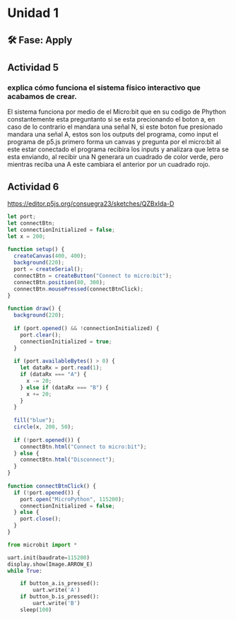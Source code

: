 # Unidad 1

## 🛠 Fase: Apply

## Actividad 5
### explica cómo funciona el sistema físico interactivo que acabamos de crear. 
El sistema funciona por medio de el Micro:bit que en su codigo de Phython constantemente esta preguntanto si se esta precionando el boton a, en caso de lo contrario el mandara una señal N, si este boton fue presionado mandara una señal A, estos son los outputs del programa, como input el programa de p5.js primero forma un canvas y pregunta por el micro:bit al este estar conectado el programa recibira los inputs y analizara que letra se esta enviando, al recibir una N generara un cuadrado de color verde, pero mientras reciba una A este cambiara el anterior por un cuadrado rojo.
## Actividad 6
https://editor.p5js.org/consuegra23/sketches/QZBxIda-D 
~~~ js
let port;
let connectBtn;
let connectionInitialized = false;
let x = 200;
 
function setup() {
  createCanvas(400, 400);
  background(220);
  port = createSerial();
  connectBtn = createButton("Connect to micro:bit");
  connectBtn.position(80, 300);
  connectBtn.mousePressed(connectBtnClick);
}
 
function draw() {
  background(220);
 
  if (port.opened() && !connectionInitialized) {
    port.clear();
    connectionInitialized = true;
  }
 
  if (port.availableBytes() > 0) {
    let dataRx = port.read(1);
    if (dataRx === "A") {
      x -= 20;
    } else if (dataRx === "B") {
      x += 20;
    }
  }
 
  fill("blue");
  circle(x, 200, 50);
 
  if (!port.opened()) {
    connectBtn.html("Connect to micro:bit");
  } else {
    connectBtn.html("Disconnect");
  }
}
 
function connectBtnClick() {
  if (!port.opened()) {
    port.open("MicroPython", 115200);
    connectionInitialized = false;
  } else {
    port.close();
  }
}
~~~
~~~ py
from microbit import *

uart.init(baudrate=115200)
display.show(Image.ARROW_E)
while True:

    if button_a.is_pressed():
        uart.write('A')
    if button_b.is_pressed():
        uart.write('B')
    sleep(100)
~~~
